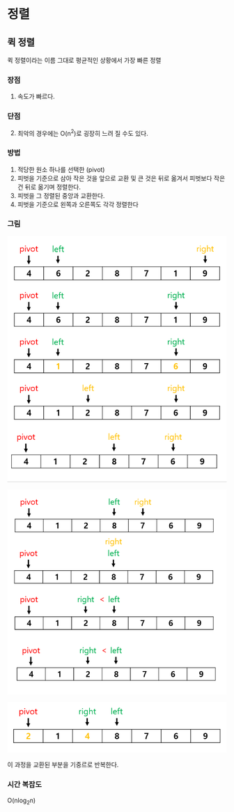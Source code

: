 # 정렬
## 퀵 정렬

퀵 정렬이라는 이름 그대로 평균적인 상황에서 가장 빠른 정렬



### 장점

1. 속도가 빠르다.

### 단점

2. 최악의 경우에는 O(n<sup>2</sup>)로 굉장히 느려 질 수도 있다.



### 방법

1. 적당한 원소 하나를 선택한 (pivot)
2. 피벗을 기준으로 삼아 작은 것을 앞으로 교환 및 큰 것은 뒤로 옮겨서 피벗보다 작은 건 뒤로 옮기며 정렬한다. 
3. 피벗을 그 정렬된 중앙과 교환한다.
4. 피벗을 기준으로 왼쪽과 오른쪽도 각각 정렬한다



### 그림

![그림 1](./그림1.png)

![그림 2](./그림2.png)

![그림 3](./그림3.png)



이 과정을 교환된 부분을 기중르로 반복한다.



### 시간 복잡도

O(nlog<sub>2</sub>n)



